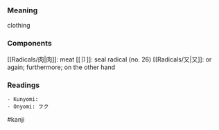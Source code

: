 ### Meaning

clothing

### Components

[[Radicals/肉|肉]]: meat [[卩]]: seal radical (no. 26) [[Radicals/又|又]]: or again; furthermore; on the other hand

### Readings

```
- Kunyomi: 
- Onyomi: フク
```

#kanji